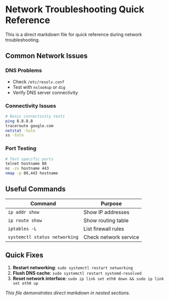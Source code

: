# Network Troubleshooting Quick Reference

This is a direct markdown file for quick reference during network troubleshooting.

## Common Network Issues

### DNS Problems
- Check `/etc/resolv.conf`
- Test with `nslookup` or `dig`
- Verify DNS server connectivity

### Connectivity Issues
```bash
# Basic connectivity tests
ping 8.8.8.8
traceroute google.com
netstat -tuln
ss -tuln
```

### Port Testing
```bash
# Test specific ports
telnet hostname 80
nc -zv hostname 443
nmap -p 80,443 hostname
```

## Useful Commands

| Command | Purpose |
|---------|---------|
| `ip addr show` | Show IP addresses |
| `ip route show` | Show routing table |
| `iptables -L` | List firewall rules |
| `systemctl status networking` | Check network service |

## Quick Fixes

1. **Restart networking**: `sudo systemctl restart networking`
2. **Flush DNS cache**: `sudo systemctl restart systemd-resolved`
3. **Reset network interface**: `sudo ip link set eth0 down && sudo ip link set eth0 up`

*This file demonstrates direct markdown in nested sections.*
